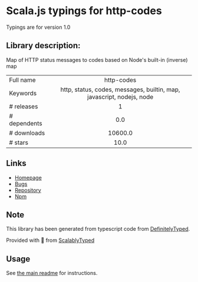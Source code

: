 
# Scala.js typings for http-codes

Typings are for version 1.0

## Library description:
Map of HTTP status messages to codes based on Node's built-in (inverse) map

|                    |                 |
| ------------------ | :-------------: |
| Full name          | http-codes |
| Keywords           | http, status, codes, messages, builtin, map, javascript, nodejs, node |
| # releases         | 1 |
| # dependents       | 0.0 |
| # downloads        | 10600.0 |
| # stars            | 10.0 |

## Links
- [Homepage](https://github.com/flesler/node-http-codes#readme)
- [Bugs](https://github.com/flesler/node-http-codes/issues)
- [Repository](https://github.com/flesler/node-http-codes)
- [Npm](https://www.npmjs.com/package/http-codes)
    


## Note
This library has been generated from typescript code from [DefinitelyTyped](https://definitelytyped.org).

Provided with :purple_heart: from [ScalablyTyped](https://github.com/oyvindberg/ScalablyTyped)

## Usage
See [the main readme](../../readme.md) for instructions.


